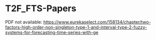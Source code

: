 # T2F_FTS-Papers
PDF not available: https://www.eurekaselect.com/158134/chapter/two-factors-high-order-non-singleton-type-1-and-interval-type-2-fuzzy-systems-for-forecasting-time-series-with-ge
